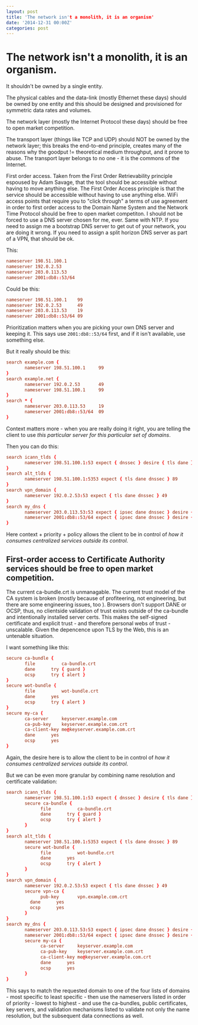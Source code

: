 ```yaml
---
layout: post
title: 'The network isn't a monolith, it is an organism'
date: '2014-12-31 00:00Z'
categories: post
---
```

# The network isn't a monolith, it is an organism.

It shouldn't be owned by a single entity.

The physical cables and the data-link (mostly Ethernet these days) should be owned by one entity and this should be designed and provisioned for symmetric data rates and volumes.

The network layer (mostly the Internet Protocol these days) should be free to open market competition.

The transport layer (things like TCP and UDP) should NOT be owned by the network layer; this breaks the end-to-end principle, creates many of the reasons why the goodput != theoretical medium throughput, and it prone to abuse.  The transport layer belongs to no one - it is the commons of the Internet.

First order access.  Taken from the First Order Retrievability principle espoused by Adam Savage, that the tool should be accessible without having to move anything else.  The First Order Access principle is that the service should be accessible without having to use anything else.  WiFi access points that require you to "click through" a terms of use agreement in order to first order access to the Domain Name System and the Network Time Protocol should be free to open market competiton.  I should not be forced to use a DNS server chosen for me, ever.  Same with NTP.  If you need to assign me a bootstrap DNS server to get out of your network, you are doing it wrong.  If you need to assign a split horizon DNS server as part of a VPN, that should be ok.

This:
   
```conf
nameserver 198.51.100.1
nameserver 192.0.2.53
nameserver 203.0.113.53
nameserver 2001:db8::53/64
```

Could be this:

```conf
nameserver 198.51.100.1    99
nameserver 192.0.2.53	   49
nameserver 203.0.113.53    19
nameserver 2001:db8::53/64 09
```

Prioritization matters when you are picking your own DNS server and keeping it.  This says use `2001:db8::53/64` first, and if it isn't available, use something else.

But it really should be this:

```conf
search example.com {
       nameserver 198.51.100.1     99
}
search example.net {
       nameserver 192.0.2.53       49
       nameserver 198.51.100.1     99
}
search * {
       nameserver 203.0.113.53     19
       nameserver 2001:db8::53/64  09
}
```

Context matters more - when you are really doing it right, you are telling the client to use _this particular server for this particular set of domains_. 

Then you can do this:

```conf
search icann_tlds {
       nameserver 198.51.100.1:53 expect { dnssec } desire { tls dane } 99
}
search alt_tlds {
       nameserver 198.51.100.1:5353 expect { tls dane dnssec } 89   
}
search vpn_domain {
       nameserver 192.0.2.53:53 expect { tls dane dnssec } 49
}
search my_dns {
       nameserver 203.0.113.53:53 expect { ipsec dane dnssec } desire { dccp sctp }  19
       nameserver 2001:db8::53/64 expect { ipsec dane dnssec } desire { dccp sctp }  09
}
```

Here context + priority + policy allows the client to be in control of _how it consumes centralized services outside its control_.
  

## First-order access to Certificate Authority services should be free to open market competition.

The current ca-bundle.crt is unmanagable. The current trust model of the CA system is broken (mostly because of profiteering, not engineering, but there are some engineering issues, too ).  Browsers don't support DANE or OCSP, thus, no clientside validation of trust exists outside of the ca-bundle and intentionally installed server certs.  This makes the self-signed certificate and explicit trust - and therefore personal webs of trust - unscalable.  Given the depencence upon TLS by the Web, this is an untenable situation.

I want something like this: 

```conf
secure ca-bundle {
       file          ca-bundle.crt 
       dane	     try { guard }
       ocsp	     try { alert }
}
secure wot-bundle {
       file          wot-bundle.crt
       dane	     yes
       ocsp	     try { alert }	 	
}
secure my-ca {
       ca-server     keyserver.example.com  
       ca-pub-key    keyserver.example.com.crt
       ca-client-key me@keyserver.example.com.crt
       dane	     yes
       ocsp	     yes
}
```
Again, the desire here is to allow the client to be in control of _how it consumes centralized services outside its control_.

But we can be even more granular by combining name resolution and certificate validation:

```conf
search icann_tlds {
       nameserver 198.51.100.1:53 expect { dnssec } desire { tls dane } 99
       secure ca-bundle {
             file          ca-bundle.crt 
       	     dane	   try { guard }
       	     ocsp  	   try { alert }
       }
}
search alt_tlds {
       nameserver 198.51.100.1:5353 expect { tls dane dnssec } 89   
       secure wot-bundle {
             file          wot-bundle.crt
       	     dane	   yes
       	     ocsp	   try { alert }	 	
       }
}
search vpn_domain {
       nameserver 192.0.2.53:53 expect { tls dane dnssec } 49
       secure vpn-ca {
       	     pub-key       vpn.example.com.crt 
	     dane	   yes
	     ocsp	   yes
       }
}
search my_dns {
       nameserver 203.0.113.53:53 expect { ipsec dane dnssec } desire { dccp sctp }  19
       nameserver 2001:db8::53/64 expect { ipsec dane dnssec } desire { dccp sctp }  09
       secure my-ca {
             ca-server     keyserver.example.com  
       	     ca-pub-key    keyserver.example.com.crt
       	     ca-client-key me@keyserver.example.com.crt
       	     dane	   yes
       	     ocsp	   yes
       }
}
```

This says to match the requested domain to one of the four lists of domains - most specific to least specific - then use the nameservers listed in order of priority - lowest to highest - and use the ca-bundles, public certificates, key servers, and validation mechanisms listed to validate not only the name resolution, but the subsequent data connections as well.